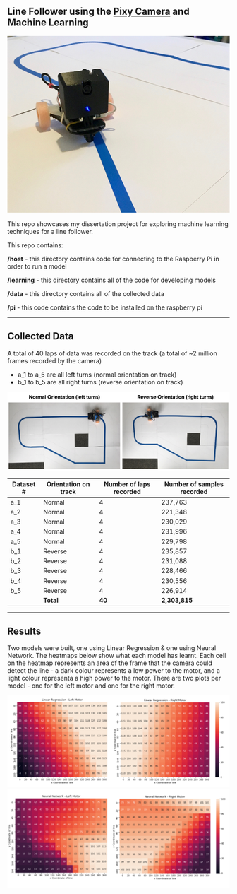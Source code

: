 ## Line Follower using the [Pixy Camera](https://pixycam.com/pixy-cmucam5/) and Machine Learning

<img src="https://raw.githubusercontent.com/samnockels/Machine-Learning-Line-Follower/master/follower.jpeg" height="400">

This repo showcases my dissertation project for exploring machine learning techniques
for a line follower. 

This repo contains:

**/host** - this directory contains code for connecting to the Raspberry Pi in order to run a model

**/learning** - this directory contains all of the code for developing models

**/data** - this directory contains all of the collected data

**/pi** - this code contains the code to be installed on the raspberry pi

---

## Collected Data

A total of 40 laps of data was recorded on the track (a total of ~2 million frames recorded by the camera)

- a_1 to a_5 are all left turns  (normal orientation on track)
- b_1 to b_5 are all right turns (reverse orientation on track)

<img src="https://raw.githubusercontent.com/samnockels/Machine-Learning-Line-Follower/master/orientations.png">

| Dataset # |  Orientation on track | Number of laps recorded | Number of samples recorded |
|-|-|-|-|
|a_1| Normal |4| 237,763|
|a_2| Normal |4 |221,348|
|a_3| Normal |4 |230,029|
|a_4| Normal |4 |231,996|
|a_5| Normal |4 |229,798|
|b_1| Reverse| 4| 235,857|
|b_2| Reverse| 4| 231,088|
|b_3| Reverse| 4| 228,466|
|b_4| Reverse| 4| 230,556|
|b_5| Reverse| 4| 226,914|
||**Total**| **40**| **2,303,815**|

---

## Results

Two models were built, one using Linear Regression & one using Neural Network.  The heatmaps below show what each model has learnt.  Each cell on the heatmap represents an area of the frame that the camera could detect the line - a dark colour represents a low power to the motor, and a light colour representa a high power to the motor.  There are two plots per model - one for the left motor and one for the right motor.

<img src="https://raw.githubusercontent.com/samnockels/Machine-Learning-Line-Follower/master/linear-regression.png">
<img src="https://raw.githubusercontent.com/samnockels/Machine-Learning-Line-Follower/master/neural-network.png">


